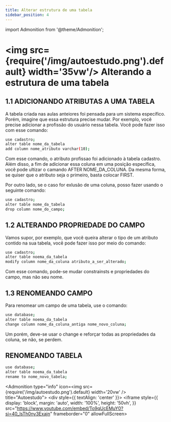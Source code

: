 ```yaml
---
title: Alterar estrutura de uma tabela
sidebar_position: 4
---
```

import Admonition from '@theme/Admonition';

# <img src={require('/img/autoestudo.png').default} width='35vw'/> Alterando a estrutura de uma tabela


## 1.1 ADICIONANDO ATRIBUTAS A UMA TABELA
A tabela criada nas aulas anteiores foi pensada para um sistema específico. Porém, imagine que essa estrutura precise mudar. Por exemplo, você precise adicionar a profissão do usuário nessa tabela. Você pode fazer isso com esse comando:

```bash
use cadastro;
alter table nome_da_tabela
add column nome_atributo varchar(10);
```

Com esse comando, o atributo profissao foi adicionado à tabela cadastro. Além disso, a fim de adicionar essa coluna em uma posição específica, você pode ultizar o camando AFTER NOME_DA_COLUNA. Da mesma forma, se quiser que o atributo seja o primeiro, basta colocar FIRST.

Por outro lado, se o caso for exlusão de uma coluna, posso fazer usando o seguinte comando:

```bash
use cadastro;
alter table nome_da_tabela
drop column nome_do_campo;
```

## 1.2 ALTERANDO PROPRIEDADE DO CAMPO

Vamos supor, por exemplo, que você queira alterar o tipo de um atributo contido na sua tabela, você pode fazer isso por meio do comando:

```bash
use cadastro;
alter table noema_da_tabela
modify column nome_da_coluna atributo_a_ser_alterado;
```
Com esse comando, pode-se mudar constrainsts e propriedades do campo, mas não seu nome.

## 1.3 RENOMEANDO CAMPO
Para renomear um campo de uma tabela, use o comando:
```bash
use database;
alter table noema_da_tabela
change column nome_da_coluna_antiga nome_novo_coluna;
```
Um porém, deve-se usar o change e reforçar todas as propriedades da coluna, se não, se perdem.

## RENOMEANDO TABELA
```bash
use database;
alter table noema_da_tabela
rename to nome_novo_tabela;
```





<Admonition 
    type="info" 
    icon=<img src={require('/img/autoestudo.png').default} width='20vw' />
    title="Autoestudo">
    <div style={{ textAlign: 'center' }}>
    <iframe 
        style={{
            display: 'block',
            margin: 'auto',
            width: '100%',
            height: '50vh',
        }}
        src="https://www.youtube.com/embed/To9qUcEMuY0?si=40_lsTh0ny3Exajn" 
        frameborder="0" 
        allowFullScreen>
    </iframe>
</div>
</Admonition>
